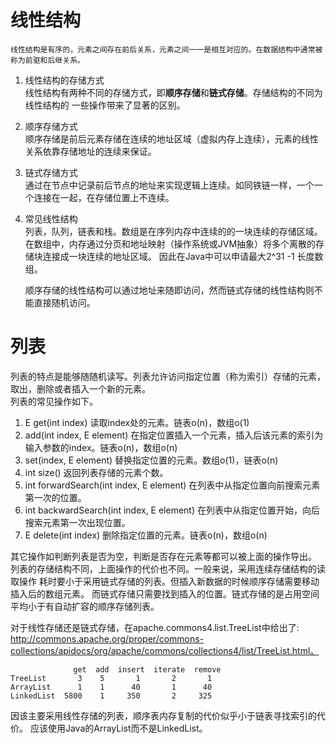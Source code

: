 # 线性结构
    线性结构是有序的，元素之间存在前后关系，元素之间一一是相互对应的。在数据结构中通常被
    称为前驱和后继关系。

1. 线性结构的存储方式  
   线性结构有两种不同的存储方式，即**顺序存储**和**链式存储**。存储结构的不同为线性结构的
一些操作带来了显著的区别。

2. 顺序存储方式  
   顺序存储是前后元素存储在连续的地址区域（虚拟内存上连续），元素的线性关系依靠存储地址的连续来保证。

3. 链式存储方式  
   通过在节点中记录前后节点的地址来实现逻辑上连续。如同铁链一样，一个一个连接在一起，在存储位置上不连续。
 
4. 常见线性结构  
    列表，队列，链表和栈。数组是在序列内存中连续的的一块连续的存储区域。
    在数组中，内存通过分页和地址映射（操作系统或JVM抽象）将多个离散的存储块连接成一块连续的地址区域。
    因此在Java中可以申请最大2^31 -1 长度数组。
      
    顺序存储的线性结构可以通过地址来随即访问，然而链式存储的线性结构则不能直接随机访问。
    
# 列表

   列表的特点是能够随随机读写。列表允许访问指定位置（称为索引）存储的元素，取出，删除或者插入一个新的元素。  
   列表的常见操作如下。

1. E get(int index)
   读取index处的元素。链表o(n)，数组o(1)
2. add(int index, E element)
   在指定位置插入一个元素，插入后该元素的索引为输入参数的index。链表o(n)，数组o(n)
3. set(index, E element)
   替换指定位置的元素。数组o(1)，链表o(n)
4. int size()
   返回列表存储的元素个数。
5. int forwardSearch(int index, E element)
   在列表中从指定位置向前搜索元素第一次的位置。
6. int backwardSearch(int index, E element)
   在列表中从指定位置开始，向后搜索元素第一次出现位置。  
7. E delete(int index)
   删除指定位置的元素。链表o(n)，数组o(n)

其它操作如判断列表是否为空，判断是否存在元素等都可以被上面的操作导出。
列表的存储结构不同，上面操作的代价也不同。一般来说，采用连续存储结构的读取操作
耗时要小于采用链式存储的列表。但插入新数据的时候顺序存储需要移动插入后的数组元素。
而链式存储只需要找到插入的位置。链式存储的是占用空间平均小于有自动扩容的顺序存储列表。  

对于线性存储还是链式存储，在apache.commons4.list.TreeList中给出了:
http://commons.apache.org/proper/commons-collections/apidocs/org/apache/commons/collections4/list/TreeList.html。
        
        
                  get  add  insert  iterate  remove  
    TreeList       3    5       1       2       1  
    ArrayList      1    1      40       1      40  
    LinkedList  5800    1     350       2     325  

因该主要采用线性存储的列表，顺序表内存复制的代价似乎小于链表寻找索引的代价。
应该使用Java的ArrayList而不是LinkedList。
